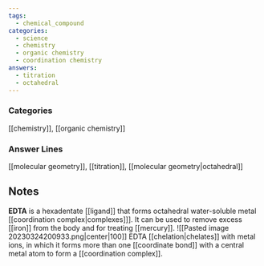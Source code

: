 ```yaml
---
tags:
  - chemical_compound
categories:
  - science
  - chemistry
  - organic chemistry
  - coordination chemistry
answers:
  - titration
  - octahedral
---
```

### Categories
[[chemistry]], [[organic chemistry]]
### Answer Lines
[[molecular geometry]], [[titration]], [[molecular geometry|octahedral]]
## Notes
**EDTA** is a hexadentate [[ligand]] that forms octahedral water-soluble metal [[coordination complex|complexes]]]. It can be used to remove excess [[iron]] from the body and for treating [[mercury]]. 
![[Pasted image 20230324200933.png|center|100]]
EDTA [[chelation|chelates]] with metal ions, in which it forms more than one [[coordinate bond]] with a central metal atom to form a [[coordination complex]].
